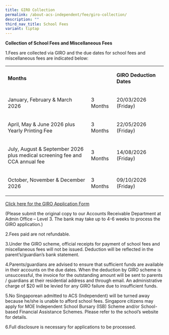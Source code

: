 ```yaml
---
title: GIRO Collection
permalink: /about-acs-independent/fee/giro-collection/
description: ""
third_nav_title: School Fees
variant: tiptap
---
```

<p><strong>Collection of School Fees and Miscellaneous Fees</strong>
</p>
<p>1.Fees are collected via GIRO and the due dates for school fees and miscellaneous
fees are indicated below:</p>
<table style="minWidth: 75px">
<colgroup>
<col>
<col>
<col>
</colgroup>
<tbody>
<tr>
<td rowspan="1" colspan="2">
<p><strong>Months</strong>
</p>
</td>
<td rowspan="1" colspan="1">
<p><strong>GIRO Deduction Dates</strong>
</p>
</td>
</tr>
<tr>
<td rowspan="1" colspan="1">
<p>January, February &amp; March 2026</p>
</td>
<td rowspan="1" colspan="1">
<p>3 Months</p>
</td>
<td rowspan="1" colspan="1">
<p>20/03/2026 (Friday)</p>
</td>
</tr>
<tr>
<td rowspan="1" colspan="1">
<p>April, May &amp; June 2026 plus Yearly Printing Fee</p>
</td>
<td rowspan="1" colspan="1">
<p>3 Months</p>
</td>
<td rowspan="1" colspan="1">
<p>22/05/2026 (Friday)</p>
</td>
</tr>
<tr>
<td rowspan="1" colspan="1">
<p>July, August &amp; September 2026
<br>plus medical screening fee and CCA annual fee</p>
</td>
<td rowspan="1" colspan="1">
<p>3 Months</p>
</td>
<td rowspan="1" colspan="1">
<p>14/08/2026 (Friday)</p>
</td>
</tr>
<tr>
<td rowspan="1" colspan="1">
<p>October, November &amp; December 2026</p>
</td>
<td rowspan="1" colspan="1">
<p>3 Months</p>
</td>
<td rowspan="1" colspan="1">
<p>09/10/2026 (Friday)</p>
</td>
</tr>
</tbody>
</table>
<p><a href="/files/About%20ACS(I)/2024_giro_application_form_all_level.pdf" rel="noopener noreferrer nofollow" target="_blank">Click here for the GIRO Application Form</a>
</p>
<p>(Please submit the original copy to our Accounts Receivable Department
at Admin Office – Level 3. The bank may take up to 4-6 weeks to process
the GIRO application.)</p>
<p>2.Fees paid are not refundable.</p>
<p>3.Under the GIRO scheme, official receipts for payment of school fees
and miscellaneous fees will not be issued. Deduction will be reflected
in the parent’s/guardian’s bank statement.</p>
<p>4.Parents/guardians are advised to ensure that sufficient funds are available
in their accounts on the due dates. When the deduction by GIRO scheme is
unsuccessful, the invoice for the outstanding amount will be sent to parents
/ guardians at their residential address and through email. An administrative
charge of $20 will be levied for any GIRO failure due to insufficient funds.</p>
<p>5.No Singaporean admitted to ACS (Independent) will be turned away because
he/she is unable to afford school fees. Singapore citizens may apply for
MOE Independent School Bursary (ISB) Scheme and/or School-based Financial
Assistance Schemes. Please refer to the school’s website for details.</p>
<p>6.Full disclosure is necessary for applications to be processed.</p>